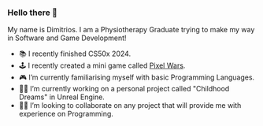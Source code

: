 ### Hello there 👋

My name is Dimitrios. I am a Physiotherapy Graduate trying to make my way in Software and Game Development!

- 📚 I recently finished CS50x 2024.
- 🕹️ I recently created a mini game called [Pixel Wars](https://souldr.itch.io/pixelwars).
- 🎮 I’m currently familiarising myself with basic Programming Languages.
- 👨‍💻 I’m currently working on a personal project called "Childhood Dreams" in Unreal Engine.
- 🙋‍♂️ I’m looking to collaborate on any project that will provide me with experience on Programming.


<!--
**DimitriosNossis/dimitriosnossis** is a ✨ _special_ ✨ repository because its `README.md` (this file) appears on your GitHub profile.

Here are some ideas to get you started:


-->
